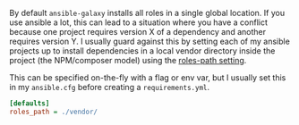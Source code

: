 <!--
.. title: Vendoring Ansible Galaxy Roles
.. slug: ansible-vendor
.. date: 2020-07-19 00:00:00
.. tags: terminal,ansible,devops
.. category: 
.. link: 
.. description: 
.. type: text
-->

By default `ansible-galaxy` installs all roles in a single global location. If you use ansible a lot, this can lead to a situation where you have a conflict because one project requires version X of a dependency and another requires version Y. I usually guard against this by setting each of my ansible projects up to install dependencies in a local vendor directory inside the project (the NPM/composer model) using the [roles-path setting](https://galaxy.ansible.com/docs/using/installing.html#determining-where-roles-are-installed).

This can be specified on-the-fly with a flag or env var, but I usually set this in my `ansible.cfg` before creating a `requirements.yml`.

```ini
[defaults]
roles_path = ./vendor/
```
